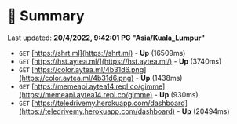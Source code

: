 # 📖 Summary
Last updated: **20/4/2022, 9:42:01 PG "Asia/Kuala_Lumpur"**

- `GET` [https://shrt.ml](https://shrt.ml) - **Up** (16509ms)
- `GET` [https://hst.aytea.ml/](https://hst.aytea.ml/) - **Up** (3740ms)
- `GET` [https://color.aytea.ml/4b31d6.png](https://color.aytea.ml/4b31d6.png) - **Up** (1438ms)
- `GET` [https://memeapi.aytea14.repl.co/gimme](https://memeapi.aytea14.repl.co/gimme) - **Up** (930ms)
- `GET` [https://teledrivemy.herokuapp.com/dashboard](https://teledrivemy.herokuapp.com/dashboard) - **Up** (20494ms)
